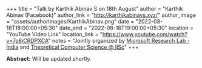 +++
title = "Talk by Karthik Abinav S on  18th August"
author = "Karthik Abinav (Facebook)"
author_link = "http://karthikabinavs.xyz/"
author_image = "assets/authorImages/KarthikAbinav.png"
date = "2022-08-18T18:00:00+05:30"
date_end = "2022-08-18T19:00:00+05:30"
location = "YouTube Video Link"
location_link = "https://www.youtube.com/watch?v=7p8iCRDPXCA"
notes = "Jointly organized by <a href = "https://www.microsoft.com/en-us/research/lab/microsoft-research-india/" target= "_blank">Microsoft Research Lab - India</a> and <a href='https://www.csa.iisc.ac.in/theoretical-computer-science/' target= "_blank">Theoretical Computer Science @ IISc</a>"
+++

<b>Abstract:</b> Will be updated shortly.